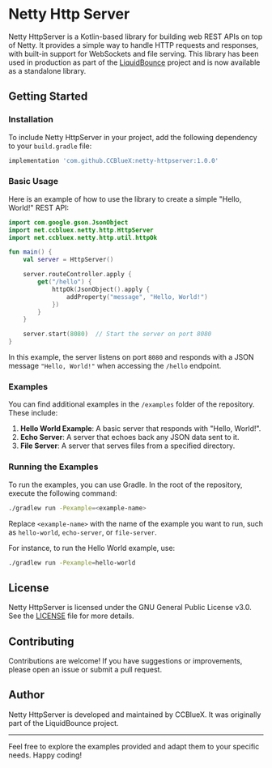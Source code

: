 # Netty Http Server

Netty HttpServer is a Kotlin-based library for building web REST APIs on top of Netty. It provides a simple way to handle HTTP requests and responses, with built-in support for WebSockets and file serving. This library has been used in production as part of the [LiquidBounce](https://github.com/CCBlueX/LiquidBounce) project and is now available as a standalone library.

## Getting Started

### Installation

To include Netty HttpServer in your project, add the following dependency to your `build.gradle` file:

```gradle
implementation 'com.github.CCBlueX:netty-httpserver:1.0.0'
```

### Basic Usage

Here is an example of how to use the library to create a simple "Hello, World!" REST API:

```kotlin
import com.google.gson.JsonObject
import net.ccbluex.netty.http.HttpServer
import net.ccbluex.netty.http.util.httpOk

fun main() {
    val server = HttpServer()

    server.routeController.apply {
        get("/hello") {
            httpOk(JsonObject().apply {
                addProperty("message", "Hello, World!")
            })
        }
    }

    server.start(8080)  // Start the server on port 8080
}
```

In this example, the server listens on port `8080` and responds with a JSON message `"Hello, World!"` when accessing the `/hello` endpoint.

### Examples

You can find additional examples in the `/examples` folder of the repository. These include:

1. **Hello World Example**: A basic server that responds with "Hello, World!".
2. **Echo Server**: A server that echoes back any JSON data sent to it.
3. **File Server**: A server that serves files from a specified directory.

### Running the Examples

To run the examples, you can use Gradle. In the root of the repository, execute the following command:

```bash
./gradlew run -Pexample=<example-name>
```

Replace `<example-name>` with the name of the example you want to run, such as `hello-world`, `echo-server`, or `file-server`.

For instance, to run the Hello World example, use:

```bash
./gradlew run -Pexample=hello-world
```

## License

Netty HttpServer is licensed under the GNU General Public License v3.0. See the [LICENSE](LICENSE) file for more details.

## Contributing

Contributions are welcome! If you have suggestions or improvements, please open an issue or submit a pull request.

## Author

Netty HttpServer is developed and maintained by CCBlueX. It was originally part of the LiquidBounce project.

---

Feel free to explore the examples provided and adapt them to your specific needs. Happy coding!